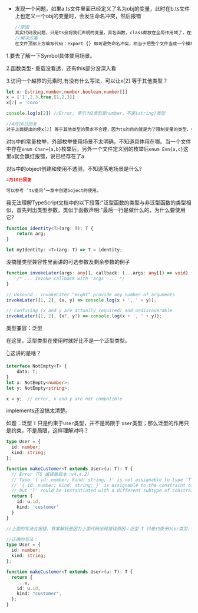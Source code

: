 - 发现一个问题，如果a.ts文件里面已经定义了名为obj的变量，此时在b.ts文件上也定义一个obj的变量时，会发生命名冲突，然后报错

  ```typescript
  //原因
  其实代码没问题，只是ts会将我们声明的变量，具名函数，class都放在全局作用域了，在生成js文件后，js文件里的变量，具名函数，class会跟ts文件的重复
  //解决方案 
  在文件顶部上方编写代码：export {} 即可避免命名冲突，相当于把整个文件当成一个模块来处理就不会报错啦~
  ```

  

1.要去了解一下Symbol具体使用场景。

2.函数类型- 重载没看透，还有this部分没深入看

3.访问一个越界的元素时,有没有什么写法，可以让x[2] 等于其他类型？

```typescript
let x: [string,number,number,boolean,number[]]
x = ['1',2,3,true,[1,2,3]] 
x[2] = 'coco'

console.log(x[2]) //Error, 索引为2类型是number，不是(string)类型

//4月16日回复
对于上面提出的使x[2] 等于其他类型的需求不合理，因为ts的目的就是为了限制变量的类型，如果要改变定义好的接口成员的属性就打破了ts原有的初衷

```

对ts中的常量枚举，外部枚举使用场景不太明确，不知道具体用在哪。当一个文件中存在`enum Char={a,b}`枚举后，另外一个文件定义别的枚举后`enum Evn{a,c}`这里a就会飘红报错，说已经存在了a

对ts中的object创建和使用不透测，不知道落地场景是什么?

```typescript
4月10日回复

可以参考 ’ts提问‘一章中创建boject的使用。
```



我无法理解TypeScript文档中的以下段落:"泛型函数的类型与非泛型函数的类型相似，首先列出类型参数，类似于函数声明:"最后一行是做什么的，为什么要使用它?

```typescript
function identity<T>(arg: T): T {
    return arg;
}

let myIdentity: <T>(arg: T) => T = identity;
```



没搞懂类型兼容性里面讲的可选参数及剩余参数的例子

```typescript
function invokeLater(args: any[], callback: (...args: any[]) => void) {
    /* ... Invoke callback with 'args' ... */
}

// Unsound - invokeLater "might" provide any number of arguments
invokeLater([1, 2], (x, y) => console.log(x + ', ' + y));

// Confusing (x and y are actually required) and undiscoverable
invokeLater([1, 2], (x?, y?) => console.log(x + ', ' + y));
```



类型兼容：泛型

在这里，泛型类型在使用时就好比不是一个泛型类型。

👆这讲的是啥？

```typescript
interface NotEmpty<T> {
    data: T;
}
let x: NotEmpty<number>;
let y: NotEmpty<string>;

x = y;  // error, x and y are not compatible
```



implements还没搞太清楚。



如题：泛型 `T` 只是约束于`User`类型，并不是局限于 `User`类型；那么泛型的作用只是约束，不是局限，这样理解对吗？

```typescript
type User = {
  id: number;
  kind: string;
};

function makeCustomer<T extends User>(u: T): T {
  // Error（TS 编译器版本：v4.4.2）
  // Type '{ id: number; kind: string; }' is not assignable to type 'T'.
  // '{ id: number; kind: string; }' is assignable to the constraint of type 'T', 
  // but 'T' could be instantiated with a different subtype of constraint 'User'.
  return {
    id: u.id,
    kind: 'customer'
  }
}

//上面的写法会报错，答案解析是因为上面代码出现错误原因：泛型 T 只是约束于User类型，并不是局限于 User类型，所以返回结果 应该还需要接收其他类型变量。

//正确的写法：
type User = {
  id: number;
  kind: string;
};

function makeCustomer<T extends User>(u: T): T {
  return {
    ...u,
    id: u.id,
    kind: "customer",
  };
}
```



